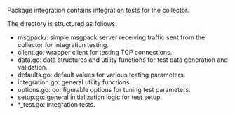 Package integration contains integration tests for the collector.

The directory is structured as follows:
* msgpack/: simple msgpack server receiving traffic sent from the collector for integration testing.
* client.go: wrapper client for testing TCP connections.
* data.go: data structures and utility functions for test data generation and validation.
* defaults.go: default values for various testing parameters.
* integration.go: general utility functions.
* options.go: configurable options for tuning test parameters.
* setup.go: general initialization logic for test setup.
* *_test.go: integration tests.
